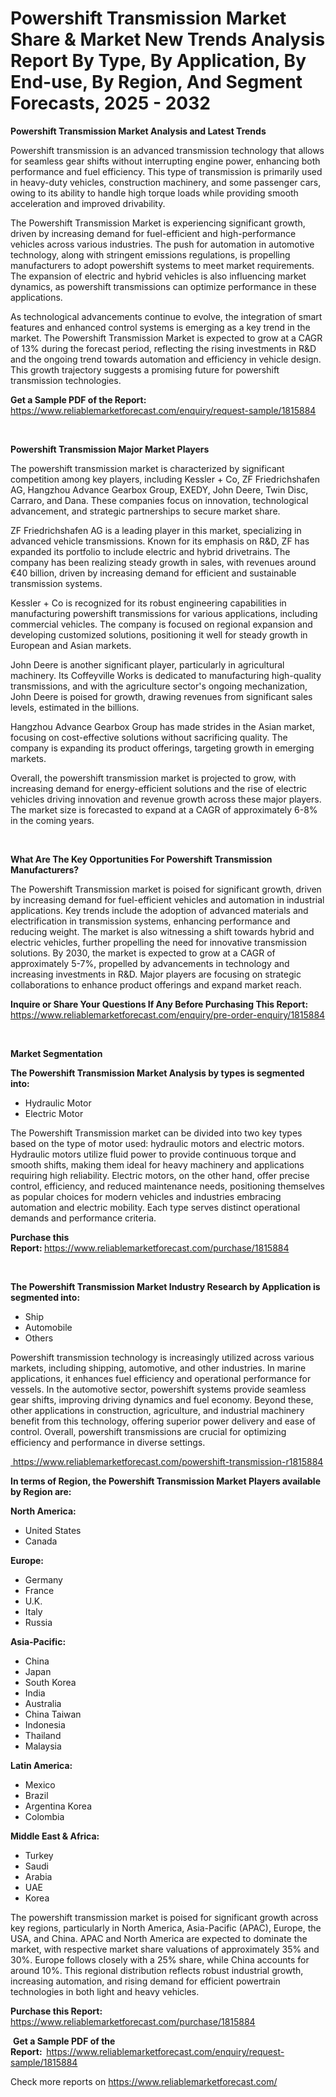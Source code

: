 <p><h1>Powershift Transmission Market Share & Market New Trends Analysis Report By Type, By Application, By End-use, By Region, And Segment Forecasts, 2025 - 2032</h1></p><p><strong>Powershift Transmission Market Analysis and Latest Trends</strong></p>
<p><p>Powershift transmission is an advanced transmission technology that allows for seamless gear shifts without interrupting engine power, enhancing both performance and fuel efficiency. This type of transmission is primarily used in heavy-duty vehicles, construction machinery, and some passenger cars, owing to its ability to handle high torque loads while providing smooth acceleration and improved drivability.</p><p>The Powershift Transmission Market is experiencing significant growth, driven by increasing demand for fuel-efficient and high-performance vehicles across various industries. The push for automation in automotive technology, along with stringent emissions regulations, is propelling manufacturers to adopt powershift systems to meet market requirements. The expansion of electric and hybrid vehicles is also influencing market dynamics, as powershift transmissions can optimize performance in these applications.</p><p>As technological advancements continue to evolve, the integration of smart features and enhanced control systems is emerging as a key trend in the market. The Powershift Transmission Market is expected to grow at a CAGR of 13% during the forecast period, reflecting the rising investments in R&D and the ongoing trend towards automation and efficiency in vehicle design. This growth trajectory suggests a promising future for powershift transmission technologies.</p></p>
<p><strong>Get a Sample PDF of the Report:&nbsp;</strong> <a href="https://www.reliablemarketforecast.com/enquiry/request-sample/1815884?utm_campaign=1899&utm_medium=2&utm_source=Github&utm_content=ia&utm_term=19022025&utm_id=powershift-transmission">https://www.reliablemarketforecast.com/enquiry/request-sample/1815884</a></p>
<p>&nbsp;</p>
<p><strong>Powershift Transmission Major Market Players</strong></p>
<p><p>The powershift transmission market is characterized by significant competition among key players, including Kessler + Co, ZF Friedrichshafen AG, Hangzhou Advance Gearbox Group, EXEDY, John Deere, Twin Disc, Carraro, and Dana. These companies focus on innovation, technological advancement, and strategic partnerships to secure market share.</p><p>ZF Friedrichshafen AG is a leading player in this market, specializing in advanced vehicle transmissions. Known for its emphasis on R&D, ZF has expanded its portfolio to include electric and hybrid drivetrains. The company has been realizing steady growth in sales, with revenues around €40 billion, driven by increasing demand for efficient and sustainable transmission systems.</p><p>Kessler + Co is recognized for its robust engineering capabilities in manufacturing powershift transmissions for various applications, including commercial vehicles. The company is focused on regional expansion and developing customized solutions, positioning it well for steady growth in European and Asian markets.</p><p>John Deere is another significant player, particularly in agricultural machinery. Its Coffeyville Works is dedicated to manufacturing high-quality transmissions, and with the agriculture sector's ongoing mechanization, John Deere is poised for growth, drawing revenues from significant sales levels, estimated in the billions.</p><p>Hangzhou Advance Gearbox Group has made strides in the Asian market, focusing on cost-effective solutions without sacrificing quality. The company is expanding its product offerings, targeting growth in emerging markets.</p><p>Overall, the powershift transmission market is projected to grow, with increasing demand for energy-efficient solutions and the rise of electric vehicles driving innovation and revenue growth across these major players. The market size is forecasted to expand at a CAGR of approximately 6-8% in the coming years.</p></p>
<p>&nbsp;</p>
<p><strong>What Are The Key Opportunities For Powershift Transmission Manufacturers?</strong></p>
<p><p>The Powershift Transmission market is poised for significant growth, driven by increasing demand for fuel-efficient vehicles and automation in industrial applications. Key trends include the adoption of advanced materials and electrification in transmission systems, enhancing performance and reducing weight. The market is also witnessing a shift towards hybrid and electric vehicles, further propelling the need for innovative transmission solutions. By 2030, the market is expected to grow at a CAGR of approximately 5-7%, propelled by advancements in technology and increasing investments in R&D. Major players are focusing on strategic collaborations to enhance product offerings and expand market reach.</p></p>
<p><strong>Inquire or Share Your Questions If Any Before Purchasing This Report:</strong> <a href="https://www.reliablemarketforecast.com/enquiry/pre-order-enquiry/1815884?utm_campaign=1899&utm_medium=2&utm_source=Github&utm_content=ia&utm_term=19022025&utm_id=powershift-transmission">https://www.reliablemarketforecast.com/enquiry/pre-order-enquiry/1815884</a></p>
<p>&nbsp;</p>
<p><strong>Market Segmentation</strong></p>
<p><strong>The Powershift Transmission Market Analysis by types is segmented into:</strong></p>
<p><ul><li>Hydraulic Motor</li><li>Electric Motor</li></ul></p>
<p><p>The Powershift Transmission market can be divided into two key types based on the type of motor used: hydraulic motors and electric motors. Hydraulic motors utilize fluid power to provide continuous torque and smooth shifts, making them ideal for heavy machinery and applications requiring high reliability. Electric motors, on the other hand, offer precise control, efficiency, and reduced maintenance needs, positioning themselves as popular choices for modern vehicles and industries embracing automation and electric mobility. Each type serves distinct operational demands and performance criteria.</p></p>
<p><strong>Purchase this Report:&nbsp;</strong><a href="https://www.reliablemarketforecast.com/purchase/1815884?utm_campaign=1899&utm_medium=2&utm_source=Github&utm_content=ia&utm_term=19022025&utm_id=powershift-transmission">https://www.reliablemarketforecast.com/purchase/1815884</a></p>
<p>&nbsp;</p>
<p><strong>The Powershift Transmission Market Industry Research by Application is segmented into:</strong></p>
<p><ul><li>Ship</li><li>Automobile</li><li>Others</li></ul></p>
<p><p>Powershift transmission technology is increasingly utilized across various markets, including shipping, automotive, and other industries. In marine applications, it enhances fuel efficiency and operational performance for vessels. In the automotive sector, powershift systems provide seamless gear shifts, improving driving dynamics and fuel economy. Beyond these, other applications in construction, agriculture, and industrial machinery benefit from this technology, offering superior power delivery and ease of control. Overall, powershift transmissions are crucial for optimizing efficiency and performance in diverse settings.</p></p>
<p><a href="https://www.reliablemarketforecast.com/powershift-transmission-r1815884?utm_campaign=1899&utm_medium=2&utm_source=Github&utm_content=ia&utm_term=19022025&utm_id=powershift-transmission">&nbsp;https://www.reliablemarketforecast.com/powershift-transmission-r1815884</a></p>
<p><strong>In terms of Region, the Powershift Transmission Market Players available by Region are:</strong></p>
<p>
    <p> <strong> North America: </strong>
        <ul>
            <li>United States</li>
            <li>Canada</li>
        </ul>
        </p> 
    <p> <strong> Europe: </strong>
        <ul>
            <li>Germany</li>
            <li>France</li>
            <li>U.K.</li>
            <li>Italy</li>
            <li>Russia</li>
        </ul>
        </p> 
    <p> <strong> Asia-Pacific: </strong>
        <ul>
            <li>China</li>
            <li>Japan</li>
            <li>South Korea</li>
            <li>India</li>
            <li>Australia</li>
            <li>China Taiwan</li>
            <li>Indonesia</li>
            <li>Thailand</li>
            <li>Malaysia</li>
        </ul>
        </p> 
    <p> <strong> Latin America: </strong>
        <ul>
            <li>Mexico</li>
            <li>Brazil</li>
            <li>Argentina Korea</li>
            <li>Colombia</li>
        </ul>
        </p> 
    <p> <strong> Middle East & Africa: </strong>
        <ul>
            <li>Turkey</li>
            <li>Saudi</li>
            <li>Arabia</li>
            <li>UAE</li>
            <li>Korea</li>
        </ul>
    </p>
    </p>
<p><p>The powershift transmission market is poised for significant growth across key regions, particularly in North America, Asia-Pacific (APAC), Europe, the USA, and China. APAC and North America are expected to dominate the market, with respective market share valuations of approximately 35% and 30%. Europe follows closely with a 25% share, while China accounts for around 10%. This regional distribution reflects robust industrial growth, increasing automation, and rising demand for efficient powertrain technologies in both light and heavy vehicles.</p></p>
<p><strong>Purchase this Report: </strong><a href="https://www.reliablemarketforecast.com/purchase/1815884?utm_campaign=1899&utm_medium=2&utm_source=Github&utm_content=ia&utm_term=19022025&utm_id=powershift-transmission">https://www.reliablemarketforecast.com/purchase/1815884</a></p>
<p>&nbsp;<strong>Get a Sample PDF of the Report:&nbsp;&nbsp;</strong><a href="https://www.reliablemarketforecast.com/enquiry/request-sample/1815884?utm_campaign=1899&utm_medium=2&utm_source=Github&utm_content=ia&utm_term=19022025&utm_id=powershift-transmission">https://www.reliablemarketforecast.com/enquiry/request-sample/1815884</a></p>
<p><strong></strong></p>
<p>Check more reports on <a href="https://www.reliablemarketforecast.com/?utm_campaign=1899&utm_medium=2&utm_source=Github&utm_content=ia&utm_term=19022025&utm_id=powershift-transmission">https://www.reliablemarketforecast.com/</a></p>